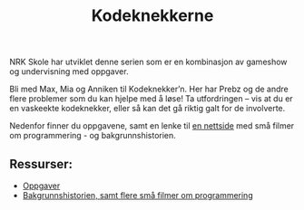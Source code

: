 ﻿---
title: Kodeknekkerne
external: https://kodeknekkerne.kodegenet.no/
language: nb
---

NRK Skole har utviklet denne serien som er en kombinasjon av gameshow og
undervisning med oppgaver.

Bli med Max, Mia og Anniken til Kodeknekker’n. Her har Prebz og de andre flere
problemer som du kan hjelpe med å løse! Ta utfordringen – vis at du er en
vaskeekte kodeknekker, eller så kan det gå riktig galt for de involverte.

Nedenfor finner du oppgavene, samt en lenke til [en
nettside](https://www.nrk.no/skole/xl/kodeknekkerne-1.13033753) med små filmer
om programmering - og bakgrunnshistorien.

## Ressurser:

- [Oppgaver](https://kodeknekkerne.kodegenet.no/)
- [Bakgrunnshistorien, samt flere små filmer om
  programmering](https://www.nrk.no/skole/xl/kodeknekkerne-1.13033753)
